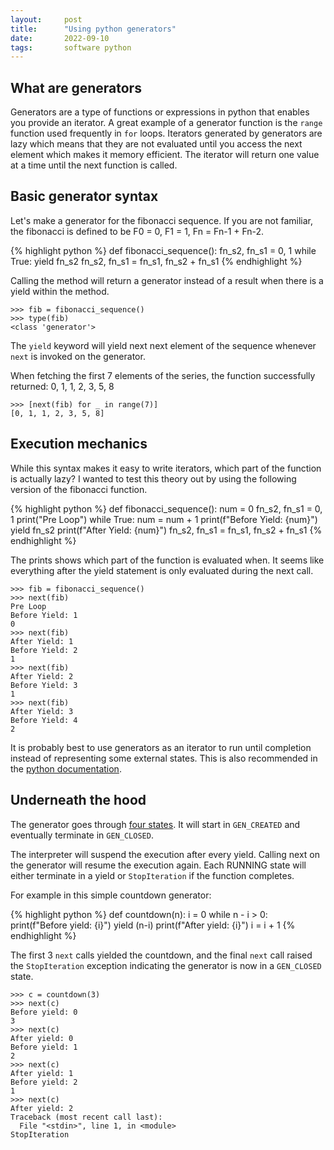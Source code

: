 ```yaml
---
layout:     post
title:      "Using python generators"
date:       2022-09-10
tags:       software python
---
```


## What are generators

Generators are a type of functions or expressions in python that enables you
provide an iterator. A great example of a generator function is the `range`
function used frequently in `for` loops. Iterators generated by generators are
lazy which means that they are not evaluated until you access the next element
which makes it memory efficient. The iterator will return one value at a time
until the next function is called.

## Basic generator syntax

Let's make a generator for the fibonacci sequence. If you are not familiar, the
fibonacci is defined to be F0 = 0, F1 = 1, Fn = Fn-1 + Fn-2.

{% highlight python %}
def fibonacci_sequence():
  fn_s2, fn_s1 = 0, 1
  while True:
    yield fn_s2
    fn_s2, fn_s1 = fn_s1, fn_s2 + fn_s1
{% endhighlight %}

Calling the method will return a generator instead of a result when there is
a yield within the method.

```
>>> fib = fibonacci_sequence()
>>> type(fib)
<class 'generator'>
```

The `yield` keyword will yield next next element of the sequence whenever `next`
is invoked on the generator.

When fetching the first 7 elements of the series, the function successfully
returned: 0, 1, 1, 2, 3, 5, 8

```
>>> [next(fib) for _ in range(7)]
[0, 1, 1, 2, 3, 5, 8]
```

## Execution mechanics

While this syntax makes it easy to write iterators, which part of the function
is actually lazy? I wanted to test this theory out by using the following
version of the fibonacci function.

{% highlight python %}
def fibonacci_sequence():
  num = 0
  fn_s2, fn_s1 = 0, 1
  print("Pre Loop")
  while True:
    num = num + 1
    print(f"Before Yield: {num}")
    yield fn_s2
    print(f"After Yield: {num}")
    fn_s2, fn_s1 = fn_s1, fn_s2 + fn_s1
{% endhighlight %}

The prints shows which part of the function is evaluated when. It seems like
everything after the yield statement is only evaluated during the next call.

```
>>> fib = fibonacci_sequence()
>>> next(fib)
Pre Loop
Before Yield: 1
0
>>> next(fib)
After Yield: 1
Before Yield: 2
1
>>> next(fib)
After Yield: 2
Before Yield: 3
1
>>> next(fib)
After Yield: 3
Before Yield: 4
2
```

It is probably best to use generators as an iterator to run until completion
instead of representing some external states. This is also recommended in
the [python documentation](https://docs.python.org/3/faq/design.html?highlight=generators#why-don-t-generators-support-the-with-statement).

## Underneath the hood

The generator goes through [four
states](https://docs.python.org/3/library/inspect.html?highlight=generators#inspect.getgeneratorstate).
It will start in `GEN_CREATED` and eventually terminate in `GEN_CLOSED`.

The interpreter will suspend the execution after every yield. Calling next on
the generator will resume the execution again. Each RUNNING state will either
terminate in a yield or `StopIteration` if the function completes.

For example in this simple countdown generator:

{% highlight python %}
def countdown(n):
  i = 0
  while n - i > 0:
    print(f"Before yield: {i}")
    yield (n-i)
    print(f"After yield: {i}")
    i = i + 1
{% endhighlight %}

The first 3 `next` calls yielded the countdown, and the final `next` call raised
the `StopIteration` exception indicating the generator is now in a `GEN_CLOSED`
state.

```
>>> c = countdown(3)
>>> next(c)
Before yield: 0
3
>>> next(c)
After yield: 0
Before yield: 1
2
>>> next(c)
After yield: 1
Before yield: 2
1
>>> next(c)
After yield: 2
Traceback (most recent call last):
  File "<stdin>", line 1, in <module>
StopIteration
```
